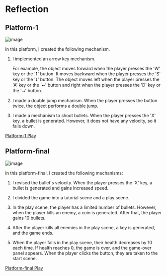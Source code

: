 # Reflection


## Platform-1
![image](https://github.com/user-attachments/assets/ae1b0278-34d9-4ab1-934f-2a1b1852fa0e)

In this platform, I created the following mechanism. 

1. I implemented an arrow key mechanism.

   For example, the object moves forward when the player presses the 'W' key or the '⭡' button. It moves backward when the player presses the 'S' key or the '⭣' button. The object moves left when the player presses the 'A' key or the '⭠' button and right when the player presses the 'D' key or the '⭢' button.

2. I made a double jump mechanism. When the player presses the button twice, the object performs a double jump.

4. I made a mechanism to shoot bullets. When the player presses the 'X' key, a bullet is generated. However, it does not have any velocity, so it falls down.

[Platform-1 Play](https://erigolee.github.io/game-dev-spring2025/builds/platformer-1/)

## Platform-final
![image](https://github.com/user-attachments/assets/a8c9de6f-b55f-47f3-a7ba-940e0187d333)

In this platform-final, I created the following mechanisms:

1. I revised the bullet's velocity. When the player presses the 'X' key, a bullet is generated and gains increased speed.

2. I divided the game into a tutorial scene and a play scene.

3. In the play scene, the player has a limited number of bullets. However, when the player kills an enemy, a coin is generated. After that, the player gains 10 bullets.

4. After the player kills all enemies in the play scene, a key is generated, and the game ends.

5. When the player falls in the play scene, their health decreases by 10 each time. If health reaches 0, the game is over, and the game-over panel appears. When the player clicks the button, they are taken to the start scene.


[Platform-final Play](https://erigolee.github.io/game-dev-spring2025/builds/platformer-final/)

